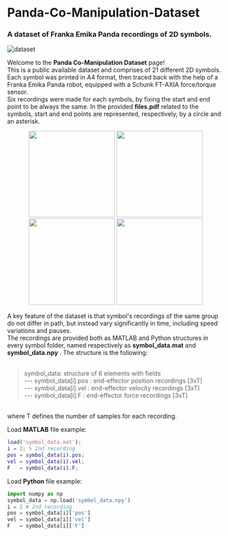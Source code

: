 # Panda-Co-Manipulation-Dataset
### A dataset of Franka Emika Panda recordings of 2D symbols.

![dataset](https://github.com/user-attachments/assets/dcf92aaf-e12a-4233-add4-427d039acaeb)

Welcome to the **Panda Co-Manipulation Dataset** page! <br>
This is a public available dataset and comprises of 21 different 2D symbols. Each symbol was printed in A4 format, then traced back with the help of a Franka Emika Panda robot, equipped with a Schunk FT-AXIA force/torque sensor. <br>
Six recordings were made for each symbols, by fixing the start and end point to be always the same. In the provided __files.pdf__ related to the symbols, start and end points are represented, respectively, by a circle and an asterisk.

<p align="center">
  <img src="https://github.com/user-attachments/assets/67841964-ded2-4989-a49e-a0452c548ffa" width="200" />
  <img src="https://github.com/user-attachments/assets/16bad41f-8c7f-46ee-8cf4-e21c8f67b6fa" width="200" />
  <img src="https://github.com/user-attachments/assets/ced2d879-6b27-423c-94de-d0b201010374" width="200" />
  <img src="https://github.com/user-attachments/assets/d4ea2900-801a-4849-bc18-1de5950609e3" width="200" />
</p>


A key feature of the dataset is that symbol's recordings of the same group do not differ in path, but instead vary significantly in time, including speed variations and pauses. <br>
The recordings are provided both as MATLAB and Python structures in every symbol folder, named respectively as __symbol_data.mat__ and __symbol_data.npy__ . The structure is the following: <br>
<br>
> symbol_data: structure of 6 elements with fields <br>
> --- symbol_data[i].pos : end-effector position recordings [3xT] <br>
> --- symbol_data[i].vel : end-effector velocity recordings [3xT] <br>
> --- symbol_data[i].F : end-effector force recordings [3xT] <br>
<br>
where T defines the number of samples for each recording.


Load **MATLAB** file example:
```matlab
load('symbol_data.mat');
i = 2; % 2nd recording
pos = symbol_data(i).pos;
vel = symbol_data(i).vel;
F   = symbol_data(i).F;
```
Load **Python** file example:
```python
import numpy as np
symbol_data = np.load('symbol_data.npy')
i = 2 # 2nd recording
pos = symbol_data[i]['pos']
vel = symbol_data[i]['vel']
F   = symbol_data[i]['F']
```


